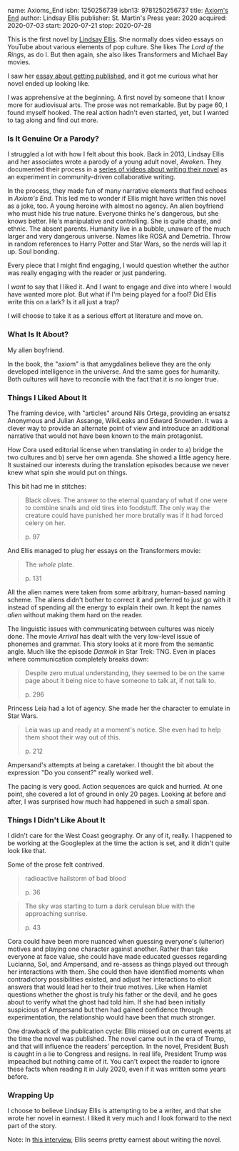 name: Axioms_End
isbn: 1250256739
isbn13: 9781250256737
title: [Axiom's End](https://www.amazon.com/dp/1250256739)
author: Lindsay Ellis
publisher: St. Martin's Press
year: 2020
acquired: 2020-07-03
start: 2020-07-21
stop: 2020-07-28

This is the first novel by
[Lindsay Ellis](https://www.youtube.com/user/chezapoctube).  She normally does
video essays on YouTube about various elements of pop culture.  She likes
_The Lord of the Rings_, as do I.  But then again, she also likes Transformers
and Michael Bay movies.

I saw her [essay about getting published](https://youtu.be/tuRE55YH8yE), and it
got me curious what her novel ended up looking like.

I was apprehensive at the beginning.  A first novel by someone that I know more
for audiovisual arts.  The prose was not remarkable.  But by page 60, I found
myself hooked.  The real action hadn't even started, yet, but I wanted to tag
along and find out more.

### Is It Genuine Or a Parody?

I struggled a lot with how  I felt about this book.  Back in 2013, Lindsay Ellis
and her associates wrote a parody of a young adult novel, _Awoken_.  They
documented their process in a
[series of videos about writing their novel](https://www.youtube.com/playlist?list=PLJGOq3JclTH-2qkpzIPg_rpIiyhlLInjw)
as an experiment in community-driven collaborative writing.

In the process, they made fun of many narrative elements that find echoes in
_Axiom's End_.  This led me to wonder if Ellis might have written this novel as
a joke, too.  A young heroine with almost no agency.  An alien boyfriend who
must hide his true nature.  Everyone thinks he's dangerous, but she knows
better.  He's manipulative and controlling.  She is quite chaste, and ethnic.
The absent parents.  Humanity live in a bubble, unaware of the  much larger and
very dangerous universe.  Names like ROSA and Demetria.  Throw in random
references to Harry Potter and Star Wars, so the nerds will lap it up.  Soul
bonding.

Every piece that I might find engaging, I would question whether the author was
really engaging with the reader or just pandering.

I _want_ to say that I liked it.  And I want to engage and dive into where I
would have wanted more plot.  But what if I'm being played for a fool?  Did
Ellis write this on a lark?  Is it all just a trap?

I will choose to take it as a serious effort at literature and move on.

### What Is It About?

My alien boyfriend.

In the book, the "axiom" is that amygdalines believe they are the only developed
intelligence in the universe.  And the same goes for humanity.  Both cultures
will have to reconcile with the fact that it is no longer true.

### Things I Liked About It

The framing device, with "articles" around Nils Ortega, providing an ersatsz
Anonymous and Julian Assange, WikiLeaks and Edward Snowden.  It was a clever way
to provide an alternate point of view and introduce an additional narrative that
would not have been known to the main protagonist.

How Cora used editorial license when translating in order to a) bridge the two
cultures and b) serve her own agenda.  She showed a little agency here.  It
sustained our interests during the translation episodes because we never knew
what spin she would put on things.

This bit had me in stitches:

> Black olives.  The answer to the eternal quandary of what if one were to
> combine snails and old tires into foodstuff.  The only way the creature could
> have punished her more brutally was if it had forced celery on her.
> <footer>p. 97</footer>

And Ellis managed to plug her essays on the Transformers movie:

> The _whole_ plate.
> <footer>p. 131</footer>

All the alien names were taken from some arbitrary, human-based naming scheme.
The aliens didn't bother to correct it and preferred to just go with it instead
of spending all the energy to explain their own.  It kept the names _alien_
without making them hard on the reader.

The linguistic issues with communicating between cultures was nicely done.  The
movie _Arrival_ has dealt with the very low-level issue of phonemes and grammar.
This story looks at it more from the semantic angle.  Much like the episode
_Darmok_ in Star Trek: TNG.  Even in places where communication completely
breaks down:

> Despite zero mutual understanding, they seemed to be on the same page about it
> being nice to have someone to talk at, if not talk to.
> <footer>p. 296</footer>

Princess Leia had a lot of agency.  She made her the character to emulate in
Star Wars.

> Leia was up and ready at a moment's notice.  She even had to help them shoot
> their way out of this.
> <footer>p. 212</footer>

Ampersand's attempts at being a caretaker.  I thought the bit about the
expression "Do you consent?" really worked well.

The pacing is very good.  Action sequences are quick and hurried.  At one point,
she covered a lot of ground in only 20 pages.  Looking at before and after, I
was surprised how much had happened in such a small span.

### Things I Didn't Like About It

I didn't care for the West Coast geography.  Or any of it, really.  I happened
to be working at the Googleplex at the time the action is set, and it didn't
quite look like that.

Some of the prose felt contrived.

> radioactive hailstorm of bad blood
> <footer>p. 36</footer>

> The sky was starting to turn a dark cerulean blue with the approaching sunrise.
> <footer>p. 43</footer>

Cora could have been more nuanced when guessing everyone's (ulterior) motives
and playing one character against another.  Rather than take everyone at face
value, she could have made educated guesses regarding Lucianna, Sol, and
Ampersand, and re-assess as things played out through her interactions with
them.  She could then have identified moments when contradictory possibilities
existed, and adjust her interactions to elicit answers that would lead her to
their true motives.  Like when Hamlet questions whether the ghost is truly his
father or the devil, and he goes about to verify what the ghost had told him.
If she had been initially suspicious of Ampersand but then had gained confidence
through experimentation, the relationship would have been that much stronger.

One drawback of the publication cycle: Ellis missed out on current events at the
time the novel was published.  The novel came out in the era of Trump, and that
will influence the readers' perception.   In the novel, President Bush is caught
in a lie to Congress and resigns.  In real life, President Trump was impeached
but nothing came of it.  You can't expect the reader to ignore these facts when
reading it in July 2020, even if it was written some years before.

### Wrapping Up

I choose to believe Lindsay Ellis is attempting to be a writer, and that she
wrote her novel in earnest.  I liked it very much and I look forward to the next
part of the story.

<span class="newthought">Note:</span> In
[this interview](https://youtu.be/8UkpU-KKLyc), Ellis seems pretty earnest
about writing the novel.

